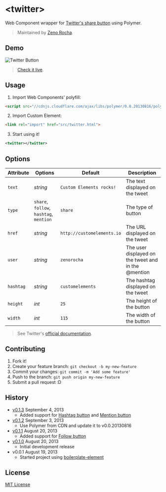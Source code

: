 # &lt;twitter&gt;

Web Component wrapper for [Twitter's share button](https://twitter.com/about/resources/buttons#tweet) using Polymer.

> Maintained by [Zeno Rocha](https://github.com/zenorocha).

## Demo

![Twitter Button](http://zno.io/QtuS/twitter-element.png)

> [Check it live](http://zenorocha.github.io/twitter-element).

## Usage

1. Import Web Components' polyfill:

  ```html
  <script src="//cdnjs.cloudflare.com/ajax/libs/polymer/0.0.20130816/polymer.min.js"></script>
  ```

2. Import Custom Element:

  ```html
  <link rel="import" href="src/twitter.html">
  ```

3. Start using it!

  ```xml
  <twitter></twitter>
  ```

## Options

Attribute | Options       | Default                    | Description
---       | ---           | ---                        | ---
`text`    | *string*      | `Custom Elements rocks!`   | The text displayed on the tweet
`type`    | `share`, `follow`, `hashtag`, `mention` | `share`              | The type of button
`href`    | *string*      | `http://customelements.io` | The URL displayed on the tweet
`user`    | *string*      | `zenorocha`                | The user displayed on the tweet and in the @mention
`hashtag` | *string*          | `customelements`           | The hashtag displayed on the tweet
`height`  | *int*         | `25`                       | The height of the button
`width`   | *int*         | `115`                      | The width of the button

> See Twitter's [official documentation](https://twitter.com/about/resources/buttons).

## Contributing

1. Fork it!
2. Create your feature branch: `git checkout -b my-new-feature`
3. Commit your changes: `git commit -m 'Add some feature'`
4. Push to the branch: `git push origin my-new-feature`
5. Submit a pull request :D

## History

* [v0.1.3](https://github.com/zenorocha/badge-element/releases/tag/0.1.3) September 4, 2013
  * Added support for [Hashtag button](https://twitter.com/about/resources/buttons#hashtag) and [Mention button](https://twitter.com/about/resources/buttons#mention)
* [v0.1.2](https://github.com/zenorocha/badge-element/releases/tag/0.1.2) September 3, 2013
  * Use Polymer from CDN and update it to v0.0.20130816
* [v0.1.1](https://github.com/zenorocha/twitter-element/releases/tag/0.1.1) August 20, 2013
  * Added support for [Follow button](https://twitter.com/about/resources/buttons#follow)
* [v0.1.0](https://github.com/zenorocha/twitter-element/releases/tag/0.1.0) August 20, 2013
  * Initial development release
* v0.0.1 August 19, 2013
  * Started project using [boilerplate-element](https://github.com/customelements/boilerplate-element)

## License

[MIT License](http://opensource.org/licenses/MIT)